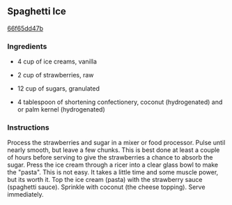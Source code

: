 ## Spaghetti Ice

[66f65dd47b](http://www.food.com/recipe/spaghetti-ice-160121)

### Ingredients

 - 4 cup of ice creams, vanilla

 - 2 cup of strawberries, raw

 - 12 cup of sugars, granulated

 - 4 tablespoon of shortening confectionery, coconut (hydrogenated) and or palm kernel (hydrogenated)

### Instructions

Process the strawberries and sugar in a mixer or food processor. Pulse until nearly smooth, but leave a few chunks. This is best done at least a couple of hours before serving to give the strawberries a chance to absorb the sugar. Press the ice cream through a ricer into a clear glass bowl to make the "pasta". This is not easy. It takes a little time and some muscle power, but its worth it. Top the ice cream (pasta) with the strawberry sauce (spaghetti sauce). Sprinkle with coconut (the cheese topping). Serve immediately.